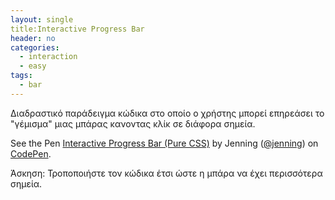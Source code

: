```yaml
---
layout: single
title:Interactive Progress Bar
header: no
categories:
  - interaction
  - easy
tags:
  - bar
---
```


Διαδραστικό παράδειγμα κώδικα στο οποίο ο χρήστης μπορεί επηρεάσει το "γέμισμα" μιας μπάρας κανοντας κλίκ σε διάφορα σημεία.


<p data-height="265" data-theme-id="0" data-slug-hash="bQvqMm" data-default-tab="html,result" data-user="jenning" data-pen-title="Interactive Progress Bar (Pure CSS)" class="codepen">See the Pen <a href="https://codepen.io/jenning/pen/bQvqMm/">Interactive Progress Bar (Pure CSS)</a> by Jenning (<a href="https://codepen.io/jenning">@jenning</a>) on <a href="https://codepen.io">CodePen</a>.</p>
<script async src="https://static.codepen.io/assets/embed/ei.js"></script>
                                                         


Άσκηση: Τροποποιήστε τον κώδικα έτσι ώστε η μπάρα να έχει περισσότερα σημεία.
